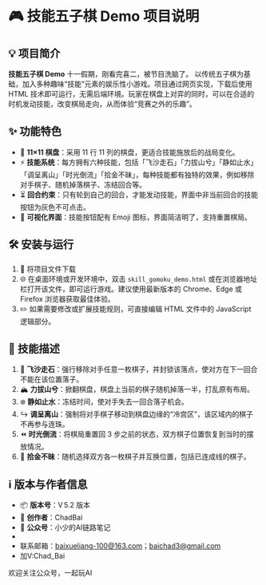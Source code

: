 # 🎮 技能五子棋 Demo 项目说明

## 💡 项目简介

**技能五子棋 Demo** 十一假期，刚看完喜二，被节目洗脑了。
以传统五子棋为基础，加入多种趣味“技能”元素的娱乐性小游戏。项目通过网页实现，下载后使用 HTML 技术即可运行，无需后端环境。玩家在棋盘上对弈的同时，可以在合适的时机发动技能，改变棋局走向，从而体验“竞赛之外的乐趣”。

## ✨ 功能特色

* 🎲 **11×11 棋盘**：采用 11 行 11 列的棋盘，更适合技能施放后的战局变化。
* ⚡ **技能系统**：每方拥有六种技能，包括「飞沙走石」「力拔山兮」「静如止水」「调呈离山」「时光倒流」「拾金不昧」，每种技能都有独特的效果，例如移除对手棋子、随机掉落棋子、冻结回合等。
* ⏳ **回合约束**：只有轮到自己的回合，才能发动技能，界面中非当前回合的技能按钮为灰色不可点击。
* 🎨 **可视化界面**：技能按钮配有 Emoji 图标，界面简洁明了，支持重置棋局。

## 🛠️ 安装与运行

1. 📂 将项目文件下载
2. 🌐 在桌面环境或开发环境中，双击 `skill_gomoku_demo.html` 或在浏览器地址栏打开该文件，即可运行游戏。建议使用最新版本的 Chrome、Edge 或 Firefox 浏览器获取最佳体验。
3. ✏️ 如果需要修改或扩展技能规则，可直接编辑 HTML 文件中的 JavaScript 逻辑部分。

## 🧩 技能描述

1. 💨 **飞沙走石**：强行移除对手任意一枚棋子，并封锁该落点，使对方在下一回合不能在该位置落子。
2. 🏔️ **力拔山兮**：掀翻棋盘，棋盘上当前的棋子随机掉落一半，打乱原有布局。
3. ❄️ **静如止水**：冻结时间，使对手失去一回合落子机会。
4. ↪️ **调呈离山**：强制将对手棋子移动到棋盘边缘的“冷宫区”，该区域内的棋子不再参与连珠。
5. ⏪ **时光倒流**：将棋局重置回 3 步之前的状态，双方棋子位置恢复到当时的摆放情况。
6. 🔄 **拾金不昧**：随机选择双方各一枚棋子并互换位置，包括已连成线的棋子。

## ℹ️ 版本与作者信息

* 📦 **版本号**：V 5.2 版本
* 👤 **创作者**：ChadBai
* 📢 **公众号**：小少的AI链路笔记
* 
* 联系邮箱：baixueliang-100@163.com；baichad3@gmail.com
* 加V:Chad_Bai

欢迎关注公众号，一起玩AI
